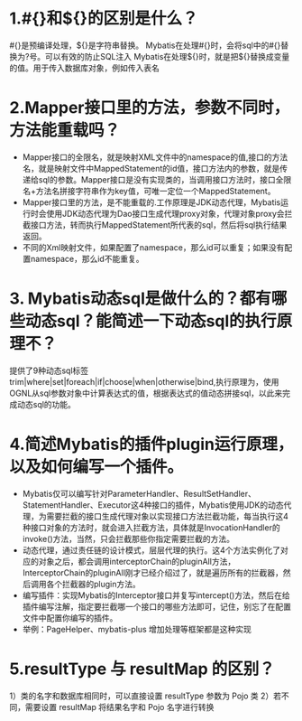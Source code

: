 
# 1.#{}和${}的区别是什么？

#{}是预编译处理，${}是字符串替换。
Mybatis在处理#{}时，会将sql中的#{}替换为?号。可以有效的防止SQL注入
Mybatis在处理${}时，就是把${}替换成变量的值。用于传入数据库对象，例如传入表名

# 2.Mapper接口里的方法，参数不同时，方法能重载吗？

- Mapper接口的全限名，就是映射XML文件中的namespace的值,接口的方法名，就是映射文件中MappedStatement的id值，接口方法内的参数，就是传递给sql的参数。Mapper接口是没有实现类的，当调用接口方法时，接口全限名+方法名拼接字符串作为key值，可唯一定位一个MappedStatement。
- Mapper接口里的方法，是不能重载的.工作原理是JDK动态代理，Mybatis运行时会使用JDK动态代理为Dao接口生成代理proxy对象，代理对象proxy会拦截接口方法，转而执行MappedStatement所代表的sql，然后将sql执行结果返回。
- 不同的Xml映射文件，如果配置了namespace，那么id可以重复；如果没有配置namespace，那么id不能重复。

# 3. Mybatis动态sql是做什么的？都有哪些动态sql？能简述一下动态sql的执行原理不？

提供了9种动态sql标签trim|where|set|foreach|if|choose|when|otherwise|bind,执行原理为，使用OGNL从sql参数对象中计算表达式的值，根据表达式的值动态拼接sql，以此来完成动态sql的功能。

# 4.简述Mybatis的插件plugin运行原理，以及如何编写一个插件。

- Mybatis仅可以编写针对ParameterHandler、ResultSetHandler、StatementHandler、Executor这4种接口的插件，Mybatis使用JDK的动态代理，为需要拦截的接口生成代理对象以实现接口方法拦截功能，每当执行这4种接口对象的方法时，就会进入拦截方法，具体就是InvocationHandler的invoke()方法，当然，只会拦截那些你指定需要拦截的方法。
- 动态代理，通过责任链的设计模式，层层代理的执行。这4个方法实例化了对应的对象之后，都会调用interceptorChain的pluginAll方法，InterceptorChain的pluginAll刚才已经介绍过了，就是遍历所有的拦截器，然后调用各个拦截器的plugin方法。
- 编写插件：实现Mybatis的Interceptor接口并复写intercept()方法，然后在给插件编写注解，指定要拦截哪一个接口的哪些方法即可，记住，别忘了在配置文件中配置你编写的插件。
- 举例：PageHelper、mybatis-plus 增加处理等框架都是这种实现

# 5.resultType 与 resultMap 的区别？
1）类的名字和数据库相同时，可以直接设置 resultType 参数为 Pojo 类
2）若不同，需要设置 resultMap 将结果名字和 Pojo 名字进行转换